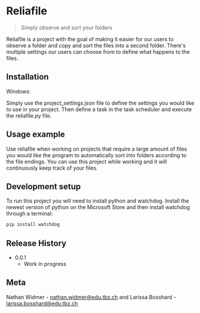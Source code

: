 # Reliafile
> Simply observe and sort your folders

Reliafile is a project with the goal of making it easier for our users to observe a folder and copy and sort the files into a second folder. There's multiple settings our users can choose from to define what happens to the files.

## Installation

Windows:

Simply use the project_settings.json file to define the settings you would like to use in your project.
Then define a task in the task scheduler and execute the reliafile.py file.

## Usage example

Use reliafile when working on projects that require a large amount of files you would like the program to automatically sort into folders according to the file endings. You can use this project while working and it will continuously keep track of your files.

## Development setup

To run this project you will need to install python and watchdog.
Install the newest version of python on the Microsoft Store and then install watchdog through a terminal:

```sh
pip install watchdog
```

## Release History

* 0.0.1
    * Work in progress

## Meta

Nathan Widmer - nathan.widmer@edu.tbz.ch and Larissa Bosshard - larissa.bosshard@edu.tbz.ch